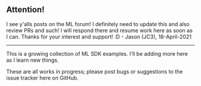 ## Attention!

I see y'alls posts on the ML forum! I definitely need to update this and also review PRs and such! I will respond there and resume work here as soon as I can. Thanks for your interest and support! :D   - Jason (JC3), 18-April-2021

---

This is a growing collection of ML SDK examples. I'll be adding more here as I learn new things.

These are all works in progress; please post bugs or suggestions to the issue tracker here on GitHub.
